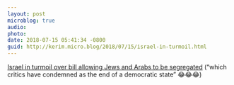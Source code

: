 ```yaml
---
layout: post
microblog: true
audio: 
photo: 
date: 2018-07-15 05:41:34 -0800
guid: http://kerim.micro.blog/2018/07/15/israel-in-turmoil.html
---
```

[Israel in turmoil over bill allowing Jews and Arabs to be segregated](https://www.theguardian.com/world/2018/jul/15/israel-turmoil-bill-allowing-jews-arabs-segregated) (“which critics have condemned as the end of a democratic state” 😂😂😂)
